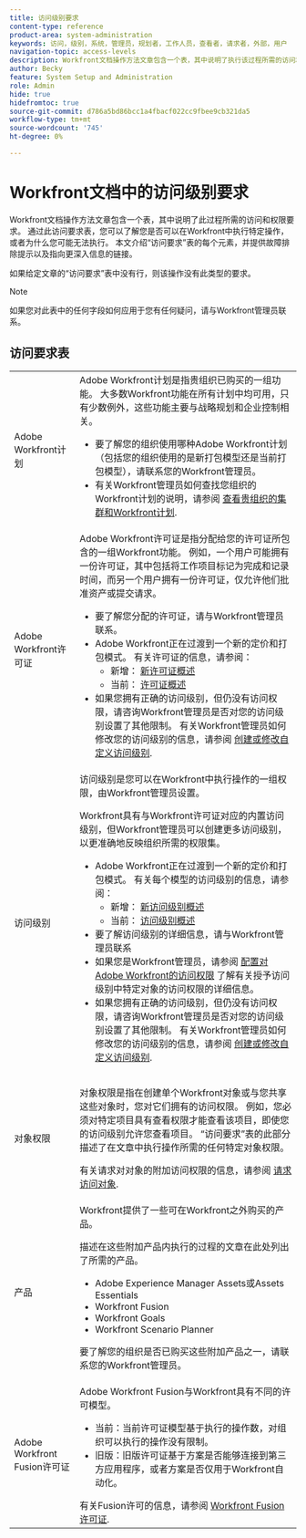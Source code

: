 ```yaml
---
title: 访问级别要求
content-type: reference
product-area: system-administration
keywords: 访问，级别，系统，管理员，规划者，工作人员，查看者，请求者，外部，用户
navigation-topic: access-levels
description: Workfront文档操作方法文章包含一个表，其中说明了执行该过程所需的访问和权限。 本文更详细地说明了访问要求表，并包含更多信息的链接。
author: Becky
feature: System Setup and Administration
role: Admin
hide: true
hidefromtoc: true
source-git-commit: d786a5bd86bcc1a4fbacf022cc9fbee9cb321da5
workflow-type: tm+mt
source-wordcount: '745'
ht-degree: 0%

---
```


# Workfront文档中的访问级别要求

Workfront文档操作方法文章包含一个表，其中说明了此过程所需的访问和权限要求。 通过此访问要求表，您可以了解您是否可以在Workfront中执行特定操作，或者为什么您可能无法执行。 本文介绍“访问要求”表的每个元素，并提供故障排除提示以及指向更深入信息的链接。

如果给定文章的“访问要求”表中没有行，则该操作没有此类型的要求。

>[!NOTE]
>
>如果您对此表中的任何字段如何应用于您有任何疑问，请与Workfront管理员联系。

## 访问要求表

<table style="table-layout:auto"> 
 <col> 
 <col> 
 <tbody> 
  <tr> 
   <td role="rowheader">Adobe Workfront计划</td> 
   <td> Adobe Workfront计划是指贵组织已购买的一组功能。 大多数Workfront功能在所有计划中均可用，只有少数例外，这些功能主要与战略规划和企业控制相关。 
   <ul><li>要了解您的组织使用哪种Adobe Workfront计划（包括您的组织使用的是新打包模型还是当前打包模型），请联系您的Workfront管理员。</li>
   <li>有关Workfront管理员如何查找您组织的Workfront计划的说明，请参阅 <a href="/help/quicksilver/administration-and-setup/get-started-wf-administration/firewall-overview.md#view-your-organizations-cluster-and-workfront-plan" class="MCXref xref">查看贵组织的集群和Workfront计划</a>.</li></ul> </td> 
  </tr> 
  <tr> 
   <td role="rowheader">Adobe Workfront许可证</td> 
   <td> Adobe Workfront许可证是指分配给您的许可证所包含的一组Workfront功能。 例如，一个用户可能拥有一份许可证，其中包括将工作项目标记为完成和记录时间，而另一个用户拥有一份许可证，仅允许他们批准资产或提交请求。 <p> 
   <ul>
   <li>要了解您分配的许可证，请与Workfront管理员联系。</li>
   <li>Adobe Workfront正在过渡到一个新的定价和打包模式。 有关许可证的信息，请参阅：
   <ul>
   <li>新增： <a href="/help/quicksilver/administration-and-setup/add-users/how-access-levels-work/licenses-overview.md" class="MCXref xref">新许可证概述</a></li>
   <li>当前： <a href="/help/quicksilver/administration-and-setup/add-users/access-levels-and-object-permissions/wf-licenses.md" class="MCXref xref">许可证概述</a></li></ul></li>
   <li>如果您拥有正确的访问级别，但仍没有访问权限，请咨询Workfront管理员是否对您的访问级别设置了其他限制。 有关Workfront管理员如何修改您的访问级别的信息，请参阅 <a href="../../../administration-and-setup/add-users/configure-and-grant-access/create-modify-access-levels.md" class="MCXref xref">创建或修改自定义访问级别</a>.
   </ul>
      </p> </td> 
  </tr> 
  <tr> 
   <td role="rowheader">访问级别</td> 
   <td> 访问级别是您可以在Workfront中执行操作的一组权限，由Workfront管理员设置。 <p>Workfront具有与Workfront许可证对应的内置访问级别，但Workfront管理员可以创建更多访问级别，以更准确地反映组织所需的权限集。</p>
   <ul>
    <li>Adobe Workfront正在过渡到一个新的定价和打包模式。 有关每个模型的访问级别的信息，请参阅：
   <ul>
   <li>新增： <a href="/help/quicksilver/administration-and-setup/add-users/how-access-levels-work/access-level-overview.md" class="MCXref xref">新访问级别概述</a></li>
   <li>当前： <a href="/help/quicksilver/administration-and-setup/add-users/access-levels-and-object-permissions/access-levels-overview.md" class="MCXref xref">访问级别概述</a></li></ul></li>
    <li>要了解访问级别的详细信息，请与Workfront管理员联系</li>
    <li>如果您是Workfront管理员，请参阅 <a href="../../../administration-and-setup/add-users/configure-and-grant-access/configure-access.md" class="MCXref xref">配置对Adobe Workfront的访问权限</a> 了解有关授予访问级别中特定对象的访问权限的详细信息。</li>  
   <li>如果您拥有正确的访问级别，但仍没有访问权限，请咨询Workfront管理员是否对您的访问级别设置了其他限制。 有关Workfront管理员如何修改您的访问级别的信息，请参阅 <a href="../../../administration-and-setup/add-users/configure-and-grant-access/create-modify-access-levels.md" class="MCXref xref">创建或修改自定义访问级别</a>.</li>
    </td>
  </tr> 
  <tr> 
   <td role="rowheader">对象权限</td> 
   <td><p>对象权限是指在创建单个Workfront对象或与您共享这些对象时，您对它们拥有的访问权限。 例如，您必须对特定项目具有查看权限才能查看该项目，即使您的访问级别允许您查看项目。 “访问要求”表的此部分描述了在文章中执行操作所需的任何特定对象权限。</p>
   <p>有关请求对对象的附加访问权限的信息，请参阅 <a href="../../../workfront-basics/grant-and-request-access-to-objects/request-access.md" class="MCXref xref">请求访问对象</a>.</p></td> 
  </tr> 
  <tr> 
   <td role="rowheader">产品</td> 
   <td>Workfront提供了一些可在Workfront之外购买的产品。
   <p>描述在这些附加产品内执行的过程的文章在此处列出了所需的产品。</p>
   <ul>
   <li>Adobe Experience Manager Assets或Assets Essentials </li>
   <li>Workfront Fusion</li>
   <li>Workfront Goals</li>
   <li>Workfront Scenario Planner</li>
   </ul>
   <p>要了解您的组织是否已购买这些附加产品之一，请联系您的Workfront管理员。</p></td> 
  </tr> 
  <tr> 
   <td role="rowheader">Adobe Workfront Fusion许可证</td> 
   <td>Adobe Workfront Fusion与Workfront具有不同的许可模型。 
   <ul><li>当前：当前许可证模型基于执行的操作数，对组织可以执行的操作没有限制。 </li>
   <li>旧版：旧版许可证基于方案是否能够连接到第三方应用程序，或者方案是否仅用于Workfront自动化。 </li>
   </ul>
   有关Fusion许可的信息，请参阅 <a href="/help/quicksilver/workfront-fusion/get-started/license-automation-vs-integration.md" class="MCXref xref">Workfront Fusion许可证</a>.
   </td> 
  </tr> 
 </tbody> 
</table>


